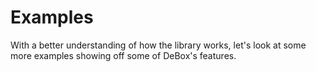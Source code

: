 # Examples

With a better understanding of how the library works, let's look at some more
examples showing off some of DeBox's features.
